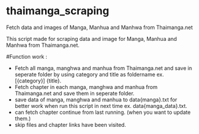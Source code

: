 # thaimanga_scraping
Fetch data and images of Manga, Manhua and Manhwa from Thaimanga.net

This script made for scraping data and image for Manga, Manhua and Manhwa from Thaimanga.net.

#Function work :
- Fetch all manga, manghwa and manhua from Thaimanga.net and save in seperate folder by using category and title as foldername ex. [{category}] {title}.
- Fetch chapter in each manga, manghwa and manhua from Thaimanga.net and save them in seperate folder.
- save data of manga, manghwa and manhua to data\{manga}.txt for better work when run this script in next time ex. data\{manga_data}.txt.
- can fetch chapter continue from last running. (when you want to update them.)
- skip files and chapter links have been visited.

